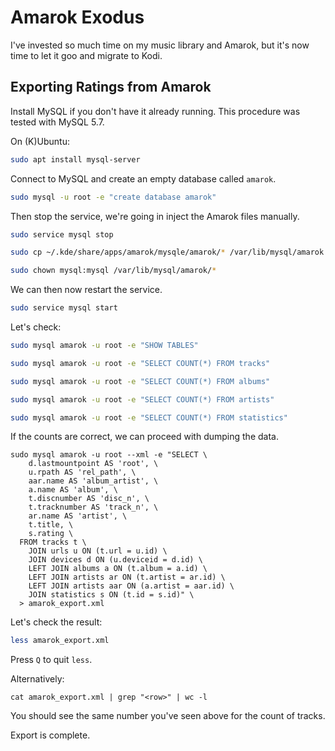 # Amarok Exodus

I've invested so much time on my music library and Amarok, but it's now time to let it goo and migrate to Kodi.

## Exporting Ratings from Amarok

Install MySQL if you don't have it already running. This procedure was tested with MySQL 5.7.

On (K)Ubuntu:

```bash
sudo apt install mysql-server
```

Connect to MySQL and create an empty database called `amarok`.

```bash
sudo mysql -u root -e "create database amarok"
```

Then stop the service, we're going in inject the Amarok files manually.

```bash
sudo service mysql stop

sudo cp ~/.kde/share/apps/amarok/mysqle/amarok/* /var/lib/mysql/amarok

sudo chown mysql:mysql /var/lib/mysql/amarok/*
```

We can then now restart the service.

```bash
sudo service mysql start
```

Let's check:

```bash
sudo mysql amarok -u root -e "SHOW TABLES"

sudo mysql amarok -u root -e "SELECT COUNT(*) FROM tracks"

sudo mysql amarok -u root -e "SELECT COUNT(*) FROM albums"

sudo mysql amarok -u root -e "SELECT COUNT(*) FROM artists"

sudo mysql amarok -u root -e "SELECT COUNT(*) FROM statistics"
```

If the counts are correct, we can proceed with dumping the data.

```base
sudo mysql amarok -u root --xml -e "SELECT \
    d.lastmountpoint AS 'root', \
    u.rpath AS 'rel_path', \
    aar.name AS 'album_artist', \
    a.name AS 'album', \
    t.discnumber AS 'disc_n', \
    t.tracknumber AS 'track_n', \
    ar.name AS 'artist', \
    t.title, \
    s.rating \
  FROM tracks t \
    JOIN urls u ON (t.url = u.id) \
    JOIN devices d ON (u.deviceid = d.id) \
    LEFT JOIN albums a ON (t.album = a.id) \
    LEFT JOIN artists ar ON (t.artist = ar.id) \
    LEFT JOIN artists aar ON (a.artist = aar.id) \
    JOIN statistics s ON (t.id = s.id)" \
  > amarok_export.xml
```

Let's check the result:

```bash
less amarok_export.xml
```

Press `Q` to quit `less`.

Alternatively:

```base
cat amarok_export.xml | grep "<row>" | wc -l
```

You should see the same number you've seen above for the count of tracks.

Export is complete.
